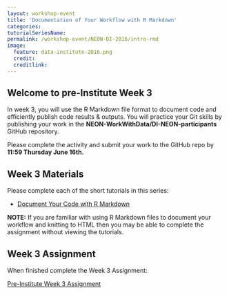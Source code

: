 ```yaml
---
layout: workshop-event
title: 'Documentation of Your Workflow with R Markdown'
categories: 
tutorialSeriesName: 
permalink: /workshop-event/NEON-DI-2016/intro-rmd
image:
  feature: data-institute-2016.png
  credit:
  creditlink:
---
```

## Welcome to pre-Institute Week 3

In week 3, you will use the R Markdown file format to document code and efficiently
publish code results & outputs. You will practice your Git skills by publishing
your work in the **NEON-WorkWithData/DI-NEON-participants** GitHub repository.

Please complete the activity and submit your work to the GitHub repo by
**11:59 Thursday June 16th.**

## Week 3 Materials
Please complete each of the short tutorials in this series: 

* <a href="{{ site.baseurl }}/tutorial-series/RMarkdown/"> Document Your Code with R Markdown </a>

**NOTE:** If you are familiar with using R Markdown files to document your
workflow and knitting to HTML then you may be able to complete the assignment
without viewing the tutorials.

## Week 3 Assignment

When finished complete the Week 3 Assignment: 

<a class="btn btn-info" href="{{ site.baseurl}}/workshop-event/NEON-DI-2016/rmd-assignment">
Pre-Institute Week 3 Assignment</a>
